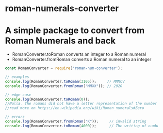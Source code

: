 # roman-numerals-converter

# A simple package to convert from Roman Numerals and back

- RomanConverter.toRoman converts an integer to a Roman numeral
- RomanConverter.fromRoman converts a Roman numeral to an integer

```jsx
const RomanConverter = require('roman-num-converter');

// examples
console.log(RomanConverter.toRoman(3105));     // MMMCV
console.log(RomanConverter.fromRoman("MMXX")); // 2020

// edge case
console.log(RomanConverter.toRoman(0)); 
//Nulla. The romans did not have a letter representation of the number 0 (zero),
//read more on https://en.wikipedia.org/wiki/Roman_numerals#Zero

// errors
console.log(RomanConverter.fromRoman("K"));     // invalid string
console.log(RomanConverter.toRoman(4000));      // The writing of number above 3999 was never standardized, and it is not a currently supported feature, read more on https://en.wikipedia.org/wiki/Roman_numerals#Large_numbers

```
